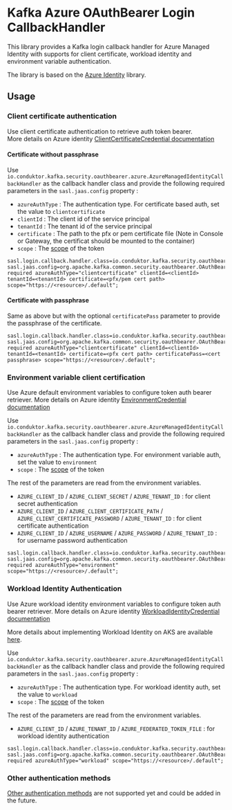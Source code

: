 # Kafka Azure OAuthBearer Login CallbackHandler

This library provides a Kafka login callback handler for Azure Managed Identity with supports for client certificate, workload identity and environment variable authentication.

The library is based on the [Azure Identity]() library.

## Usage

### Client certificate authentication

Use client certificate authentication to retrieve auth token bearer.   
More details on Azure identity [ClientCertificateCredential documentation](https://learn.microsoft.com/en-us/java/api/com.azure.identity.clientcertificatecredential?view=azure-java-stable)

#### Certificate without passphrase
Use `io.conduktor.kafka.security.oauthbearer.azure.AzureManagedIdentityCallbackHandler` as the callback handler class and provide
the following required parameters in the `sasl.jaas.config` property : 
- `azureAuthType` : The authentication type. For certificate based auth, set the value to `clientcertificate`
- `clientId` : The client id of the service principal
- `tenantId` : The tenant id of the service principal
- `certificate` : The path to the pfx or pem certificate file (Note in Console or Gateway, the certificat should be mounted to the container)
- `scope` : The [scope](https://learn.microsoft.com/en-us/entra/identity-platform/scopes-oidc#the-default-scope) of the token
```properties
sasl.login.callback.handler.class=io.conduktor.kafka.security.oauthbearer.azure.AzureManagedIdentityCallbackHandler
sasl.jaas.config=org.apache.kafka.common.security.oauthbearer.OAuthBearerLoginModule required azureAuthType="clientcertificate" clientId=<clientId> tenantId=<tenantId> certificate=<pfx/pem cert path> scope="https://<resource>/.default";
```

#### Certificate with passphrase
Same as above but with the optional `certificatePass` parameter to provide the passphrase of the certificate.
```properties
sasl.login.callback.handler.class=io.conduktor.kafka.security.oauthbearer.azure.AzureManagedIdentityCallbackHandler
sasl.jaas.config=org.apache.kafka.common.security.oauthbearer.OAuthBearerLoginModule required azureAuthType="clientcertificate" clientId=<clientId> tenantId=<tenantId> certificate=<pfx cert path> certificatePass=<cert passphrase> scope="https://<resource>/.default";
```

### Environment variable client certification

Use Azure default environment variables to configure token auth bearer retriever.
More details on Azure identity [EnvironmentCredential documentation](https://learn.microsoft.com/en-us/java/api/com.azure.identity.environmentcredential?view=azure-java-stable)

Use `io.conduktor.kafka.security.oauthbearer.azure.AzureManagedIdentityCallbackHandler` as the callback handler class and provide
the following required parameters in the `sasl.jaas.config` property :
- `azureAuthType` : The authentication type. For environment variable auth, set the value to `environment`
- `scope` : The [scope](https://learn.microsoft.com/en-us/entra/identity-platform/scopes-oidc#the-default-scope) of the token

The rest of the parameters are read from the environment variables.
- `AZURE_CLIENT_ID` / `AZURE_CLIENT_SECRET` / `AZURE_TENANT_ID` : for client secret authentication
- `AZURE_CLIENT_ID` / `AZURE_CLIENT_CERTIFICATE_PATH` / `AZURE_CLIENT_CERTIFICATE_PASSWORD` / `AZURE_TENANT_ID` : for client certificate authentication
- `AZURE_CLIENT_ID` / `AZURE_USERNAME` / `AZURE_PASSWORD` / `AZURE_TENANT_ID` : for username password authentication


```properties
sasl.login.callback.handler.class=io.conduktor.kafka.security.oauthbearer.azure.AzureManagedIdentityCallbackHandler
sasl.jaas.config=org.apache.kafka.common.security.oauthbearer.OAuthBearerLoginModule required azureAuthType="environment" scope="https://<resource>/.default";
```

### Workload Identity Authentication

Use Azure workload identity environment variables to configure token auth bearer retriever.
More details on Azure identity [WorkloadIdentityCredential documentation](https://learn.microsoft.com/en-us/java/api/com.azure.identity.workloadidentitycredential?view=azure-java-stable)

More details about implementing Workload Identity on AKS are available [here](https://learn.microsoft.com/en-us/azure/aks/workload-identity-deploy-cluster).

Use `io.conduktor.kafka.security.oauthbearer.azure.AzureManagedIdentityCallbackHandler` as the callback handler class and provide
the following required parameters in the `sasl.jaas.config` property :
- `azureAuthType` : The authentication type. For workload identity auth, set the value to `workload`
- `scope` : The [scope](https://learn.microsoft.com/en-us/entra/identity-platform/scopes-oidc#the-default-scope) of the token

The rest of the parameters are read from the environment variables.
- `AZURE_CLIENT_ID` / `AZURE_TENANT_ID` / `AZURE_FEDERATED_TOKEN_FILE` : for workload identity authentication


```properties
sasl.login.callback.handler.class=io.conduktor.kafka.security.oauthbearer.azure.AzureManagedIdentityCallbackHandler
sasl.jaas.config=org.apache.kafka.common.security.oauthbearer.OAuthBearerLoginModule required azureAuthType="workload" scope="https://<resource>/.default";
```

### Other authentication methods
[Other authentication methods](https://learn.microsoft.com/en-us/java/api/com.azure.identity.defaultazurecredential?view=azure-java-stable) are not supported yet and could be added in the future.